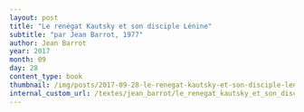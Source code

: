 ```yaml
---
layout: post
title: "Le renégat Kautsky et son disciple Lénine"
subtitle: "par Jean Barrot, 1977"
author: Jean Barrot
year: 2017
month: 09
day: 28
content_type: book
thumbnail: /img/posts/2017-09-28-le-renegat-kautsky-et-son-disciple-lenine/thumbnail.jpg
internal_custom_url: /textes/jean_barrot/le_renegat_kautsky_et_son_disciple_lenine/
---
```

